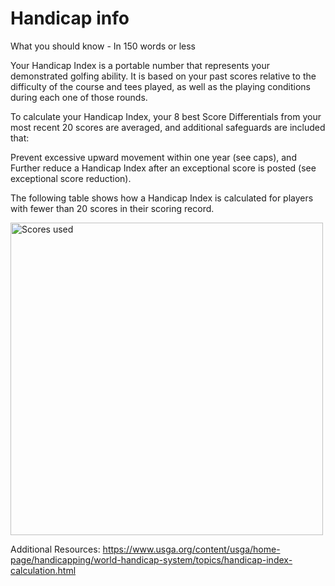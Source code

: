 ---
---

# Handicap info

What you should know - In 150 words or less

Your Handicap Index is a portable number that represents your demonstrated golfing ability. It is based on your past scores relative to the difficulty of the course and tees played, as well as the playing conditions during each one of those rounds.

To calculate your Handicap Index, your 8 best Score Differentials from your most recent 20 scores are averaged, and additional safeguards are included that:

Prevent excessive upward movement within one year (see caps), and
Further reduce a Handicap Index after an exceptional score is posted (see exceptional score reduction).
 

The following table shows how a Handicap Index is calculated for players with fewer than 20 scores in their scoring record.

<img src="/hdcpscores.png" width="500" alt="Scores used">

 
Additional Resources:
https://www.usga.org/content/usga/home-page/handicapping/world-handicap-system/topics/handicap-index-calculation.html
